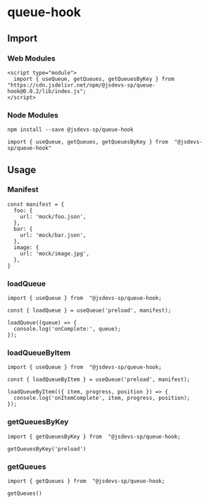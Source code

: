 # queue-hook

## Import

### Web Modules

```
<script type="module">
  import { useQueue, getQueues, getQueuesByKey } from "https://cdn.jsdelivr.net/npm/@jsdevs-sp/queue-hook@0.0.2/lib/index.js";
</script>
```

### Node Modules

```npm install --save @jsdevs-sp/queue-hook```

```import { useQueue, getQueues, getQueuesByKey } from  "@jsdevs-sp/queue-hook"```

## Usage

### Manifest

```
const manifest = {
  foo: {
    url: 'mock/foo.json',
  },
  bar: {
    url: 'mock/bar.json',
  },
  image: {
    url: 'mock/image.jpg',
  },
}

```

### loadQueue

```
import { useQueue } from  "@jsdevs-sp/queue-hook;

const { loadQueue } = useQueue('preload', manifest);

loadQueue((queue) => {
  console.log('onComplete:', queue);
});

```

### loadQueueByItem

```
import { useQueue } from  "@jsdevs-sp/queue-hook;

const { loadQueueByItem } = useQueue('preload', manifest);

loadQueueByItem(({ item, progress, position }) => {
  console.log('onItemComplete', item, progress, position);
});
```

### getQueuesByKey

```
import { getQueuesByKey } from  "@jsdevs-sp/queue-hook;

getQueuesByKey('preload')
```

### getQueues

```
import { getQueues } from  "@jsdevs-sp/queue-hook;

getQueues()
```